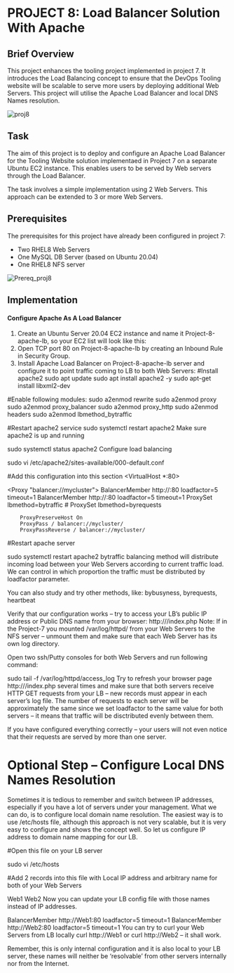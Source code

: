 #  PROJECT 8: Load Balancer Solution With Apache
## Brief Overview
This project enhances the tooling project implemented in project 7. It introduces the Load Balancing concept to ensure that the DevOps Tooling website will be scalable to serve more users by deploying additional Web Servers. This project will utilise the Apache Load Balancer and local DNS Names resolution.

![proj8](https://github.com/ettebaDwop/dareyProject8/assets/7973831/ff64d604-485a-4b36-b348-271d09b5855c)

## Task
The aim of this project is to deploy and configure an Apache Load Balancer for the  Tooling Website solution implementaed in Project 7 on a separate Ubuntu EC2 instance. This enables users to be served by Web servers through the Load Balancer.

The task involves a simple implementation using 2 Web Servers. This approach can be extended to 3 or more Web Servers.

## Prerequisites
The prerequisites for this project have already been configured in project 7:
- Two RHEL8 Web Servers
- One MySQL DB Server (based on Ubuntu 20.04)
- One RHEL8 NFS server
  
![Prereq_proj8](https://github.com/ettebaDwop/dareyProject8/assets/7973831/c7c3c702-355c-4ce8-b485-aa6e344d820b)

## Implementation
#### Configure Apache As A Load Balancer
1. Create an Ubuntu Server 20.04 EC2 instance and name it Project-8-apache-lb, so your EC2 list will look like this:
2. Open TCP port 80 on Project-8-apache-lb by creating an Inbound Rule in Security Group.
3. Install Apache Load Balancer on Project-8-apache-lb server and configure it to point traffic coming to LB to both Web Servers:
#Install apache2
sudo apt update
sudo apt install apache2 -y
sudo apt-get install libxml2-dev

#Enable following modules:
sudo a2enmod rewrite
sudo a2enmod proxy
sudo a2enmod proxy_balancer
sudo a2enmod proxy_http
sudo a2enmod headers
sudo a2enmod lbmethod_bytraffic

#Restart apache2 service
sudo systemctl restart apache2
Make sure apache2 is up and running

sudo systemctl status apache2
Configure load balancing

sudo vi /etc/apache2/sites-available/000-default.conf

#Add this configuration into this section <VirtualHost *:80>  </VirtualHost>

<Proxy "balancer://mycluster">
               BalancerMember http://<WebServer1-Private-IP-Address>:80 loadfactor=5 timeout=1
               BalancerMember http://<WebServer2-Private-IP-Address>:80 loadfactor=5 timeout=1
               ProxySet lbmethod=bytraffic
               # ProxySet lbmethod=byrequests
        </Proxy>

        ProxyPreserveHost On
        ProxyPass / balancer://mycluster/
        ProxyPassReverse / balancer://mycluster/

#Restart apache server

sudo systemctl restart apache2
bytraffic balancing method will distribute incoming load between your Web Servers according to current traffic load. We can control in which proportion the traffic must be distributed by loadfactor parameter.

You can also study and try other methods, like: bybusyness, byrequests, heartbeat

Verify that our configuration works – try to access your LB’s public IP address or Public DNS name from your browser:
http://<Load-Balancer-Public-IP-Address-or-Public-DNS-Name>/index.php
Note: If in the Project-7 you mounted /var/log/httpd/ from your Web Servers to the NFS server – unmount them and make sure that each Web Server has its own log directory.

Open two ssh/Putty consoles for both Web Servers and run following command:

sudo tail -f /var/log/httpd/access_log
Try to refresh your browser page http://<Load-Balancer-Public-IP-Address-or-Public-DNS-Name>/index.php several times and make sure that both servers receive HTTP GET requests from your LB – new records must appear in each server’s log file. The number of requests to each server will be approximately the same since we set loadfactor to the same value for both servers – it means that traffic will be disctributed evenly between them.

If you have configured everything correctly – your users will not even notice that their requests are served by more than one server.

# Optional Step – Configure Local DNS Names Resolution
Sometimes it is tedious to remember and switch between IP addresses, especially if you have a lot of servers under your management.
What we can do, is to configure local domain name resolution. The easiest way is to use /etc/hosts file, although this approach is not very scalable, but it is very easy to configure and shows the concept well. So let us configure IP address to domain name mapping for our LB.

#Open this file on your LB server

sudo vi /etc/hosts

#Add 2 records into this file with Local IP address and arbitrary name for both of your Web Servers

<WebServer1-Private-IP-Address> Web1
<WebServer2-Private-IP-Address> Web2
Now you can update your LB config file with those names instead of IP addresses.

BalancerMember http://Web1:80 loadfactor=5 timeout=1
BalancerMember http://Web2:80 loadfactor=5 timeout=1
You can try to curl your Web Servers from LB locally curl http://Web1 or curl http://Web2 – it shall work.

Remember, this is only internal configuration and it is also local to your LB server, these names will neither be ‘resolvable’ from other servers internally nor from the Internet.

